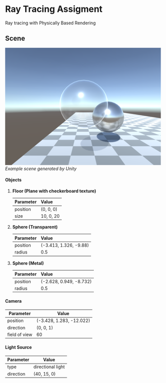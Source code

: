 # Ray Tracing Assigment
Ray tracing with Physically Based Rendering

## Scene

![scene](/Screenshots/Capture1.png "Scene")
    *Example scene generated by Unity*

#### Objects

1. **Floor (Plane with checkerboard texture)**

    | Parameter  | Value      |
    | ---------- | ---------- |
    | position   | (0, 0, 0)  |
    | size       | 10, 0, 20  |

2. **Sphere (Transparent)**

    | Parameter  | Value      |
    | ---------- | ---------- |
    | position   | (-3.413, 1.326, -9.88)  |
    | radius     | 0.5        |

3. **Sphere (Metal)**

    | Parameter  | Value      |
    | ---------- | ---------- |
    | position   | (-2.628, 0.949, -8.732)  |
    | radius     | 0.5        |

#### Camera

| Parameter     | Value      |
| ------------- | ---------- |
| position      | (-3.428, 1.283, -12.022)  |
| direction     | (0, 0, 1)  |
| field of view | 60         |

#### Light Source

| Parameter  | Value             |
| ---------- | ----------------- |
| type       | directional light |
| direction  | (40, 15, 0)       |
